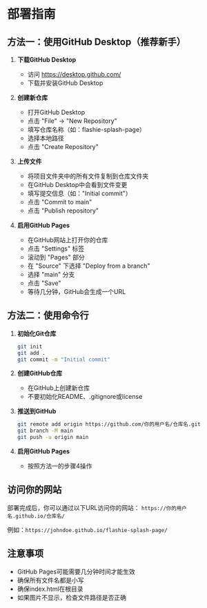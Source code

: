 # 部署指南

## 方法一：使用GitHub Desktop（推荐新手）

1. **下载GitHub Desktop**
   - 访问 https://desktop.github.com/
   - 下载并安装GitHub Desktop

2. **创建新仓库**
   - 打开GitHub Desktop
   - 点击 "File" → "New Repository"
   - 填写仓库名称（如：flashie-splash-page）
   - 选择本地路径
   - 点击 "Create Repository"

3. **上传文件**
   - 将项目文件夹中的所有文件复制到仓库文件夹
   - 在GitHub Desktop中会看到文件变更
   - 填写提交信息（如："Initial commit"）
   - 点击 "Commit to main"
   - 点击 "Publish repository"

4. **启用GitHub Pages**
   - 在GitHub网站上打开你的仓库
   - 点击 "Settings" 标签
   - 滚动到 "Pages" 部分
   - 在 "Source" 下选择 "Deploy from a branch"
   - 选择 "main" 分支
   - 点击 "Save"
   - 等待几分钟，GitHub会生成一个URL

## 方法二：使用命令行

1. **初始化Git仓库**
   ```bash
   git init
   git add .
   git commit -m "Initial commit"
   ```

2. **创建GitHub仓库**
   - 在GitHub上创建新仓库
   - 不要初始化README、.gitignore或license

3. **推送到GitHub**
   ```bash
   git remote add origin https://github.com/你的用户名/仓库名.git
   git branch -M main
   git push -u origin main
   ```

4. **启用GitHub Pages**
   - 按照方法一的步骤4操作

## 访问你的网站

部署完成后，你可以通过以下URL访问你的网站：
`https://你的用户名.github.io/仓库名/`

例如：`https://johndoe.github.io/flashie-splash-page/`

## 注意事项

- GitHub Pages可能需要几分钟时间才能生效
- 确保所有文件名都是小写
- 确保index.html在根目录
- 如果图片不显示，检查文件路径是否正确 